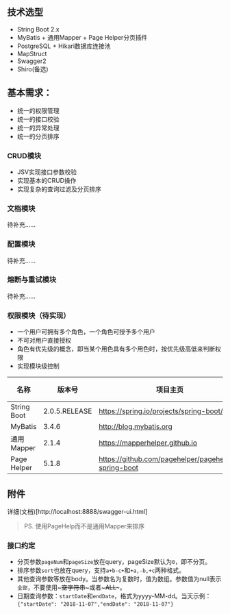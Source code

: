 ## 技术选型
* String Boot 2.x
* MyBatis + 通用Mapper + Page Helper分页插件
* PostgreSQL + Hikari数据库连接池
* MapStruct
* Swagger2
* Shiro(备选)

## 基本需求：
* 统一的权限管理
* 统一的接口校验
* 统一的异常处理
* 统一的分页排序

### CRUD模块
* JSV实现接口参数校验
* 实现基本的CRUD操作
* 实现复杂的查询过滤及分页排序

### 文档模块
待补充……

### 配置模块
待补充……

### 熔断与重试模块
待补充……

### 权限模块（待实现）
* 一个用户可拥有多个角色，一个角色可授予多个用户
* 不可对用户直接授权
* 角色有优先级的概念，即当某个用色具有多个用色时，按优先级高低来判断权限
* 实现模块级控制
  
|名称|版本号|项目主页|简介|
|---|---|---|---|
|String Boot|2.0.5.RELEASE|https://spring.io/projects/spring-boot/||
|MyBatis|3.4.6|http://blog.mybatis.org||
|通用Mapper|2.1.4|https://mapperhelper.github.io||
|Page Helper|5.1.8|https://github.com/pagehelper/pagehelper-spring-boot||

## 附件
详细(文档)[http://localhost:8888/swagger-ui.html]

> PS. 使用PageHelp而不是通用Mapper来排序

### 接口约定
* 分页参数`pageNum`和`pageSize`放在query，pageSize默认为`0`，即不分页。
* 排序参数`sort`也放在query，支持`a+b-c+`和`+a,-b,+c`两种格式。
* 其他查询参数等放在body。当参数名为复数时，值为数组。参数值为null表示`全部`，不要使用~~~空字符串~~~或者~~~ALL~~~。
* 日期查询参数：`startDate`和`endDate`，格式为yyyy-MM-dd。当天示例：`{"startDate": "2018-11-07","endDate": "2018-11-07"}`
